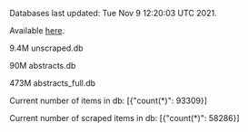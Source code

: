 Databases last updated: Tue Nov  9 12:20:03 UTC 2021. 

Available [here](https://github.com/cbeauhilton/ash-db/releases).

9.4M	unscraped.db

90M	abstracts.db

473M	abstracts_full.db

Current number of items in db:
[{"count(*)": 93309}]

Current number of scraped items in db:
[{"count(*)": 58286}]
